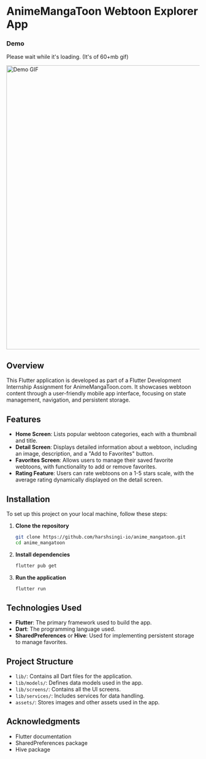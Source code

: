 # AnimeMangaToon Webtoon Explorer App

### Demo
Please wait while it's loading. (It's of 60+mb gif)

<img src="https://github.com/harshsingh-io/anime_mangatoon/blob/main/demo.gif" height="740" alt="Demo GIF">

## Overview
This Flutter application is developed as part of a Flutter Development Internship Assignment for AnimeMangaToon.com. It showcases webtoon content through a user-friendly mobile app interface, focusing on state management, navigation, and persistent storage.

## Features
- **Home Screen**: Lists popular webtoon categories, each with a thumbnail and title.
- **Detail Screen**: Displays detailed information about a webtoon, including an image, description, and a "Add to Favorites" button.
- **Favorites Screen**: Allows users to manage their saved favorite webtoons, with functionality to add or remove favorites.
- **Rating Feature**: Users can rate webtoons on a 1-5 stars scale, with the average rating dynamically displayed on the detail screen.

## Installation

To set up this project on your local machine, follow these steps:

1. **Clone the repository**
   ```bash
   git clone https://github.com/harshsingi-io/anime_mangatoon.git
   cd anime_mangatoon
   ```

2. **Install dependencies**
   ```bash
   flutter pub get
   ```

3. **Run the application**
   ```bash
   flutter run
   ```

## Technologies Used
- **Flutter**: The primary framework used to build the app.
- **Dart**: The programming language used.
- **SharedPreferences** or **Hive**: Used for implementing persistent storage to manage favorites.

## Project Structure
- `lib/`: Contains all Dart files for the application.
- `lib/models/`: Defines data models used in the app.
- `lib/screens/`: Contains all the UI screens.
- `lib/services/`: Includes services for data handling.
- `assets/`: Stores images and other assets used in the app.

## Acknowledgments
- Flutter documentation
- SharedPreferences package
- Hive package
